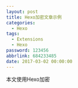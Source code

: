 ```yaml
---
layout: post
title: Hexo加密文章示例
categories:
  - Hexo
tags:
  - Extensions
  - Hexo
password: 123456
abbrlink: 684233485
date: 2017-03-02 00:00:00
---
```


本文使用Hexo加密